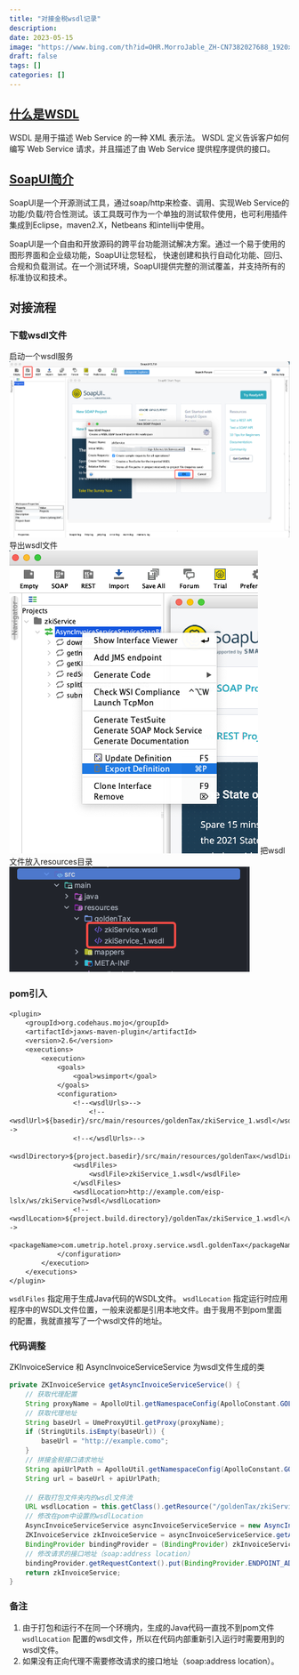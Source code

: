 ```yaml
---
title: "对接金税wsdl记录"
description: 
date: 2023-05-15
image: "https://www.bing.com/th?id=OHR.MorroJable_ZH-CN7382027688_1920x1080.jpg&rf=LaDigue_1920x1080.jpg&pid=hp"
draft: false
tags: []
categories: []
---
```

## [什么是WSDL](https://www.ibm.com/docs/zh/integration-bus/10.0?topic=services-what-is-wsdl)

WSDL 是用于描述 Web Service 的一种 XML 表示法。 WSDL 定义告诉客户如何编写 Web Service 请求，并且描述了由 Web Service 提供程序提供的接口。

## [SoapUI简介](https://www.cnblogs.com/hong-fithing/p/7591751.html)

SoapUI是一个开源测试工具，通过soap/http来检查、调用、实现Web Service的功能/负载/符合性测试。该工具既可作为一个单独的测试软件使用，也可利用插件集成到Eclipse，maven2.X，Netbeans 和intellij中使用。

SoapUI是一个自由和开放源码的跨平台功能测试解决方案。通过一个易于使用的图形界面和企业级功能，SoapUI让您轻松， 快速创建和执行自动化功能、回归、合规和负载测试。在一个测试环境，SoapUI提供完整的测试覆盖，并支持所有的标准协议和技术。

## 对接流程

### 下载wsdl文件
启动一个wsdl服务
![](index-20230515.png)
导出wsdl文件
![](index-20230515-1.png)
把wsdl文件放入resources目录
![](index-20230515-2.png)

### pom引入

```
<plugin>
    <groupId>org.codehaus.mojo</groupId>
    <artifactId>jaxws-maven-plugin</artifactId>
    <version>2.6</version>
    <executions>
        <execution>
            <goals>
                <goal>wsimport</goal>
            </goals>
            <configuration>
                <!--<wsdlUrls>-->
                    <!--<wsdlUrl>${basedir}/src/main/resources/goldenTax/zkiService_1.wsdl</wsdlUrl>-->
                <!--</wsdlUrls>-->
                <wsdlDirectory>${project.basedir}/src/main/resources/goldenTax</wsdlDirectory>
                <wsdlFiles>
                    <wsdlFile>zkiService_1.wsdl</wsdlFile>
                </wsdlFiles>
                <wsdlLocation>http://example.com/eisp-lslx/ws/zkiService?wsdl</wsdlLocation>
                <!--<wsdlLocation>${project.build.directory}/goldenTax/zkiService_1.wsdl</wsdlLocation>-->
                <packageName>com.umetrip.hotel.proxy.service.wsdl.goldenTax</packageName>
            </configuration>
        </execution>
    </executions>
</plugin>
```

`wsdlFiles` 指定用于生成Java代码的WSDL文件。
`wsdlLocation`  指定运行时应用程序中的WSDL文件位置，一般来说都是引用本地文件。由于我用不到pom里面的配置，我就直接写了一个wsdl文件的地址。

### 代码调整
ZKInvoiceService 和 AsyncInvoiceServiceService 为wsdl文件生成的类
```java
private ZKInvoiceService getAsyncInvoiceServiceService() {
    // 获取代理配置
    String proxyName = ApolloUtil.getNamespaceConfig(ApolloConstant.GOLDEN_TAX, "proxyName", "hotel:jinshui");
    // 获取代理地址
    String baseUrl = UmeProxyUtil.getProxy(proxyName);
    if (StringUtils.isEmpty(baseUrl)) {
        baseUrl = "http://example.como";
    }
    // 拼接金税接口请求地址
    String apiUrlPath = ApolloUtil.getNamespaceConfig(ApolloConstant.GOLDEN_TAX, "apiUrlPath", "/eisp-lslx/ws/zkiService");
    String url = baseUrl + apiUrlPath;

    // 获取打包文件夹内的wsdl文件流
    URL wsdlLocation = this.getClass().getResource("/goldenTax/zkiService_1.wsdl");
    // 修改在pom中设置的wsdlLocation
    AsyncInvoiceServiceService asyncInvoiceServiceService = new AsyncInvoiceServiceService(wsdlLocation);
    ZKInvoiceService zkInvoiceService = asyncInvoiceServiceService.getAsyncInvoiceServicePort();
    BindingProvider bindingProvider = (BindingProvider) zkInvoiceService;
    // 修改请求的接口地址（soap:address location）
    bindingProvider.getRequestContext().put(BindingProvider.ENDPOINT_ADDRESS_PROPERTY, url);
    return zkInvoiceService;
}
```

### 备注
1. 由于打包和运行不在同一个环境内，生成的Java代码一直找不到pom文件 `wsdlLocation` 配置的wsdl文件，所以在代码内部重新引入运行时需要用到的wsdl文件。
2. 如果没有正向代理不需要修改请求的接口地址（soap:address location）。